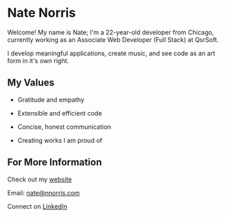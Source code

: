 # Nate Norris

Welcome! My name is Nate; I'm a 22-year-old developer from Chicago, currently working as an Associate Web Developer (Full Stack) at QsrSoft.

I develop meaningful applications, create music, and see code as an art form in it's own right.

## My Values

- Gratitude and empathy

- Extensible and efficient code

- Concise, honest communication

- Creating works I am proud of

## For More Information

Check out my [website](http://nnorris.com)

Email: nate@nnorris.com

Connect on [LinkedIn](https://www.linkedin.com/in/nate-w-norris/)
